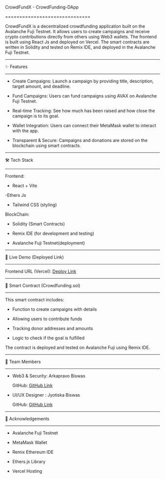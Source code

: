 CrowdFundX - CrowdFunding-DApp

==============================

CrowdFundX is a decentralized crowdfunding application built on the Avalanche Fuji Testnet. It allows users to create campaigns and receive crypto contributions directly from others using Web3 wallets. The frontend is built using React Js and deployed on Vercel. The smart contracts are written in Solidity and tested on Remix IDE, and deployed in the Avalanche Fuji Testnet.

--------------------------------

✨ Features

--------------------------------

- Create Campaigns: Launch a campaign by providing title, description, target amount, and deadline.

- Fund Campaigns: Users can fund campaigns using AVAX on Avalanche Fuji Testnet.

- Real-time Tracking: See how much has been raised and how close the campaign is to its goal.

- Wallet Integration: Users can connect their MetaMask wallet to interact with the app.

- Transparent & Secure: Campaigns and donations are stored on the blockchain using smart contracts.

--------------------------------

🛠 Tech Stack

--------------------------------

Frontend:

- React + Vite

-Ethers Js

- Tailwind CSS (styling)

BlockChain:

- Solidity (Smart Contracts)

- Remix IDE (for development and testing)

- Avalanche Fuji Testnet(deployment)

--------------------------------

🚀 Live Demo (Deployed Link)

--------------------------------

Frontend URL (Vercel): [Deploy Link](https://crowdfundx.vercel.app/)

--------------------------------

🧠 Smart Contract (Crowdfunding.sol)

--------------------------------

This smart contract includes:

- Function to create campaigns with details

- Allowing users to contribute funds

- Tracking donor addresses and amounts

- Logic to check if the goal is fulfilled

The contract is deployed and tested on Avalanche Fuji using Remix IDE.

--------------------------------

👥 Team Members

--------------------------------

- Web3 & Security: Arkapravo Biswas  

  GitHub: [GitHub Link](https://github.com/Arka7777)

- UI/UX Designer  : Jyotiska Biswas  

  GitHub: [GitHub Link](https://github.com/jyotiska222)

--------------------------------

🙏 Acknowledgements

--------------------------------

- Avalanche Fuji Testnet

- MetaMask Wallet

- Remix Ethereum IDE

- Ethers.js Library

- Vercel Hosting


